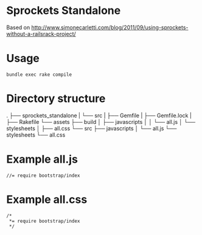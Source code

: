 # Sprockets Standalone

Based on http://www.simonecarletti.com/blog/2011/09/using-sprockets-without-a-railsrack-project/

# Usage

	bundle exec rake compile

# Directory structure

.
├── sprockets_standalone
|		└── src
|		├── Gemfile
|		├── Gemfile.lock
|		├── Rakefile
└── assets
		├── build
		│   ├── javascripts
		│   │   └── all.js
		│   └── stylesheets
		│       ├── all.css
		└── src
		    ├── javascripts
		    │   └── all.js
		    └── stylesheets
		        └── all.css


# Example all.js

	//= require bootstrap/index
	
# Example all.css

	/*
	 *= require bootstrap/index
	 */
